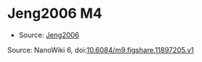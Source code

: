 <a name="material" />

# Jeng2006 M4
<script type="application/ld+json">
  {
    "@context": "https://schema.org/",
    "@type": "ChemicalSubstance",
    "@id": "https://egonw.github.io/nanowiki/nanowiki121.html#material",
    "http://purl.org/dc/terms/conformsTo":
      {
        "@type": "CreativeWork",
        "@id": "https://bioschemas.org/profiles/ChemicalSubstance/0.4-RELEASE/"
      },
    "identfier": "121",
    "name": "Jeng2006 M4",
    "url": "https://egonw.github.io/nanowiki/nanowiki121.html#material",
    "sameAs": "http://127.0.0.1/mediawiki/index.php/Special:URIResolver/Jeng2006_M4"
  }
</script>


* Source: [Jeng2006](Jeng2006.md)


Source: NanoWiki 6, doi:[10.6084/m9.figshare.11897205.v1](https://doi.org/10.6084/m9.figshare.11897205.v1)
